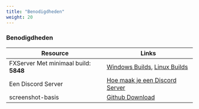 ```yaml
---
title: "Benodigdheden"
weight: 20
---
```


### Benodigdheden
Resource | Links |
---|---|
FXServer Met minimaal build: **5848** | [Windows Builds](https://runtime.fivem.net/artifacts/fivem/build_server_windows/master/), [Linux Builds](https://runtime.fivem.net/artifacts/fivem/build_proot_linux/master/)|
Een Discord Server | [Hoe maak je een Discord Server](https://forum.prefech.com/d/27-creating-a-discord-server) |
screenshot-basis | [Github Download](https://github.com/citizenfx/screenshot-basic) |
